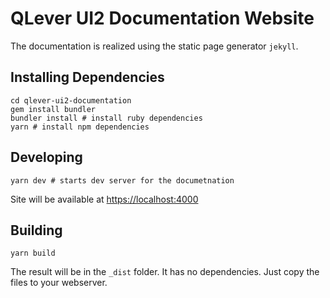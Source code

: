 # QLever UI2 Documentation Website

The documentation is realized using the static page generator `jekyll`.

## Installing Dependencies

```shell
cd qlever-ui2-documentation
gem install bundler
bundler install # install ruby dependencies
yarn # install npm dependencies
```

## Developing
```shell
yarn dev # starts dev server for the documetnation
```

Site will be available at [https://localhost:4000](https://localhost:4000)

## Building
```shell
yarn build
```

The result will be in the `_dist` folder. It has no dependencies. Just copy the files to your webserver.

